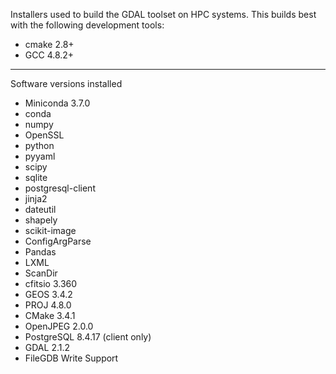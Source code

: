 Installers used to build the GDAL toolset on HPC systems. This builds best with the following development tools:

* cmake 2.8+  
* GCC 4.8.2+

---

Software versions installed

* Miniconda 3.7.0  
 * conda   
 * numpy   
 * OpenSSL  
 * python 
 * pyyaml  
 * scipy   
 * sqlite   
 * postgresql-client 
 * jinja2  
 * dateutil 
 * shapely
 * scikit-image
 * ConfigArgParse
 * Pandas
 * LXML
 * ScanDir
* cfitsio 3.360  
* GEOS 3.4.2  
* PROJ 4.8.0  
* CMake 3.4.1
* OpenJPEG 2.0.0  
* PostgreSQL 8.4.17 (client only)
* GDAL 2.1.2
* FileGDB Write Support
